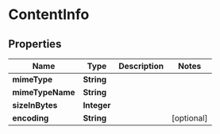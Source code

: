 
# ContentInfo

## Properties
Name | Type | Description | Notes
------------ | ------------- | ------------- | -------------
**mimeType** | **String** |  | 
**mimeTypeName** | **String** |  | 
**sizeInBytes** | **Integer** |  | 
**encoding** | **String** |  |  [optional]



